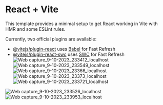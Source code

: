 # React + Vite

This template provides a minimal setup to get React working in Vite with HMR and some ESLint rules.

Currently, two official plugins are available:

- [@vitejs/plugin-react](https://github.com/vitejs/vite-plugin-react/blob/main/packages/plugin-react/README.md) uses [Babel](https://babeljs.io/) for Fast Refresh
- [@vitejs/plugin-react-swc](https://github.com/vitejs/vite-plugin-react-swc) uses [SWC](https://swc.rs/) for Fast Refresh
![Web capture_9-10-2023_233412_localhost](https://github.com/KarimanOmar/React-Movies-website/assets/144020480/205ea35e-cbc3-4ed6-a15e-5369d6f0b4e5)
![Web capture_9-10-2023_233549_localhost](https://github.com/KarimanOmar/React-Movies-website/assets/144020480/f2dd0a2c-9152-40e3-9b9e-c62dd6f47a4e)
![Web capture_9-10-2023_23366_localhost](https://github.com/KarimanOmar/React-Movies-website/assets/144020480/9e470cc8-8dfe-448a-99ea-2e47ac62a576)
![Web capture_9-10-2023_23373_localhost](https://github.com/KarimanOmar/React-Movies-website/assets/144020480/e4954217-dab8-4666-b6eb-8c1f31b239ee)
![Web capture_9-10-2023_233721_localhost](https://github.com/KarimanOmar/React-Movies-website/assets/144020480/60c70a51-99ef-4cf2-ac8a-21f17fb12fe0)

![Web capture_9-10-2023_233526_localhost](https://github.com/KarimanOmar/React-Movies-website/assets/144020480/19ad3762-59c0-4cf9-8c5b-162cddb8fc3d)
![Web capture_9-10-2023_233953_localhost](https://github.com/KarimanOmar/React-Movies-website/assets/144020480/078d474e-00c4-4d50-ad01-4f17348c63f1)
